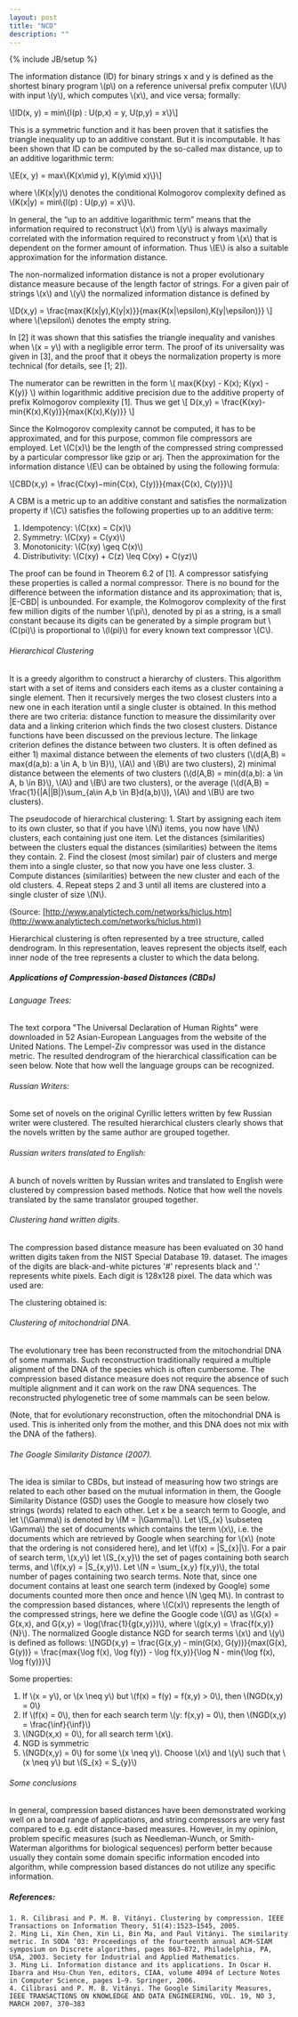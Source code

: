 ```yaml
---
layout: post
title: "NCD"
description: ""
---
```

{% include JB/setup %}

The information distance (ID) for binary strings x and y is defined as the shortest binary program \\(p\\) on a reference universal prefix computer \\(U\\) with input \\(y\\), which computes \\(x\\), and vice versa; formally:

\\[ID(x, y) = min\\{l(p) : U(p,x) = y, U(p,y) = x\\}\\]

This is a symmetric function and it has been proven that it satisfies the triangle inequality up to an additive constant. But it is incomputable. It has been shown that ID can be computed by the so-called max distance, up to an additive logarithmic term:

\\[E(x, y) = max\\{K(x\mid y), K(y\mid x)\\}\\]

where \\(K(x|y)\\) denotes the conditional Kolmogorov complexity defined as \\(K(x|y) = min\\{l(p) : U(p,y) = x\\}\\).

In general, the “up to an additive logarithmic term” means that the information required to reconstruct \\(x\\) from \\(y\\) is always maximally correlated with the information required to reconstruct y from \\(x\\) that is dependent on the former amount of information. Thus \\(E\\) is also a suitable approximation for the information distance.

The non-normalized information distance is not a proper evolutionary distance measure
because of the length factor of strings. For a given pair of strings \\(x\\) and \\(y\\) the
normalized information distance is defined by

\\[D(x,y) = \frac{max\{K(x|y),K(y|x)\}}{max\{K(x|\epsilon),K(y|\epsilon)\}} \\]
where \\(\epsilon\\) denotes the empty string.

In [2] it was shown that this satisfies the triangle inequality and vanishes when \\(x = y\\) with a negligible error term. The proof of its universality was given in [3], and the proof that it obeys the normalization property is more technical (for details, see [1; 2]).

The numerator can be rewritten in the form \\( max\{K(xy) - K(x); K(yx) - K(y)\} \\) within logarithmic additive precision due to the additive property of prefix Kolmogorov complexity [1]. Thus we get
\\[ D(x,y) = \frac{K(xy)-min\{K(x),K(y)\}}{max\{K(x),K(y)\}} \\]

Since the Kolmogorov complexity cannot be computed, it has to be approximated, and for this purpose, common file compressors are employed. Let \\(C(x)\\) be the length of the compressed string compressed by a particular compressor like gzip or arj. Then the approximation for the information distance \\(E\\) can be obtained by using the following formula:

\\[CBD(x,y) = \frac{C(xy)−min⁡\{C(x), C(y)\}}{max⁡\{C(x), C(y)\}}\\]

A CBM is a metric up to an additive constant and satisfies the normalization property if \\(C\\) satisfies the following properties up to an additive term:
1. Idempotency: \\(C(xx) = C(x)\\)
2. Symmetry: \\(C(xy) = C(yx)\\)
3. Monotonicity: \\(C(xy) \geq C(x)\\)
4. Distributivity: \\(C(xy) + C(z) \leq C(xy) + C(yz)\\)

The proof can be found in Theorem 6.2 of [1]. A compressor satisfying these properties is called a normal compressor.
There is no bound for the difference between the information distance and its approximation; that is, |E-CBD| is unbounded. For example, the Kolmogorov complexity of the first few million digits of the number \\(\pi\\), denoted by pi as a string, is a small constant because its digits can be generated by a simple program but \\(C(pi)\\) is proportional to \\(l(pi)\\) for every known text compressor \\(C\\).

###### Hierarchical Clustering

It is a greedy algorithm to construct a hierarchy of clusters. This algorithm start with a set of items and considers each items as a cluster containing a single element. Then it recursively merges the two closest clusters into a new one in each iteration until a single cluster is obtained. In this method there are two criteria: distance function to measure the dissimilarity over data and a linking criterion which finds the two closest clusters. Distance functions have been discussed on the previous lecture. The linkage criterion defines the distance between two clusters. It is often defined as either 1) maximal distance between the elements of two clusters (\\(d(A,B) = max\{d(a,b): a \in A, b \in B\}\\), \\(A\\) and \\(B\\) are two clusters), 2) minimal distance between the elements of two clusters (\\(d(A,B) = min\{d(a,b): a \in A, b \in B\}\\), \\(A\\) and \\(B\\) are two clusters), or the average (\\(d(A,B) = \frac{1}{|A||B|}\sum_{a\in A,b \in B}d(a,b)\\)), \\(A\\) and \\(B\\) are two clusters).

The pseudocode of hierarchical clustering:
	1. Start by assigning each item to its own cluster, so that if you have \\(N\\) items, you now have \\(N\\) clusters, each containing just one item. Let the distances (similarities) between the clusters equal the distances (similarities) between the items they contain.
	2. Find the closest (most similar) pair of clusters and merge them into a single cluster, so that now you have one less cluster.
	3. Compute distances (similarities) between the new cluster and each of the old clusters.
    4. Repeat steps 2 and 3 until all items are clustered into a single cluster of size \\(N\\).

(Source: [http://www.analytictech.com/networks/hiclus.htm](http://www.analytictech.com/networks/hiclus.htm))

Hierarchical clustering is often represented by a tree structure, called dendrogram. In this representation, leaves represent the objects itself, each inner node of the tree represents a cluster to which the data belong. 


##### Applications of Compression-based Distances (CBDs)

###### Language Trees:

The text corpora "The Universal Declaration of Human Rights" were downloaded in 52 Asian-European Languages from the website of the United Nations. The Lempel-Ziv compressor was used in the distance metric.
The resulted dendrogram of the hierarchical classification can be seen below. Note that how well the language groups can be recognized.

###### Russian Writers:

Some set of novels on the original Cyrillic letters written by few Russian writer were clustered. The resulted hierarchical clusters clearly shows that the novels written by the same author are grouped together.

###### Russian writers translated to English:

A bunch of novels written by Russian writes and translated to English were clustered by compression based methods. Notice that how well the novels translated by the same translator grouped together.

###### Clustering hand written digits.

The compression based distance measure has been evaluated on 30 hand written digits taken from the NIST Special Database 19. dataset. The images of the digits are black-and-white pictures '#' represents black and '.' represents white pixels. Each digit is 128x128 pixel.
The data which was used are:

The clustering obtained is:



###### Clustering of mitochondrial DNA.

The evolutionary tree has been reconstructed from the mitochondrial DNA of some mammals. Such reconstruction traditionally required a multiple alignment of the DNA of the species which is often cumbersome. The compression based distance measure does not require the absence of such multiple alignment and it can work on the raw DNA sequences. The reconstructed phylogenetic tree of some mammals can be seen below.


(Note, that for evolutionary reconstruction, often the mitochondrial DNA is used. This is inherited only from the mother, and this DNA does not mix with the DNA of the fathers).


###### The Google Similarity Distance (2007).

The idea is similar to CBDs, but instead of measuring how two strings are related to each other based on the mutual information in them, the Google Similarity Distance (GSD) uses the Google to measure how closely two strings (words) related to each other. Let x be a search term to Google, and let \\(\Gamma\\) is denoted by \\(M = |\Gamma|\\). Let \\(S_{x} \subseteq \Gamma\\) the set of documents which contains the term \\(x\\), i.e. the documents which are retrieved by Google when searching for \\(x\\) (note that the ordering is not considered here), and let \\(f(x) = |S_{x}|\\). For a pair of search term, \\(x,y\\) let \\(S_{x,y}\\) the set of pages containing both search terms, and \\(f(x,y) = |S_{x,y)\\). Let \\(N = \sum_{x,y} f(x,y)\\), the total number of pages containing two search terms. Note that, since one document contains at least one search term (indexed by Google) some documents counted more then once and hence \\(N \geq M\\).
In contrast to the compression based distances, where \\(C(x)\\) represents the length of the compressed strings, here we define the Google code \\(G\\) as
\\(G(x) = G(x,x), and G(x,y) = \log(\frac{1}{g(x,y)})\\), where \\(g(x,y) = \frac{f(x,y)}{N}\\).
The normalized Google distance NGD for search terms \\(x\\) and \\(y\\) is defined as follows:
\\[NGD(x,y) = \frac{G(x,y) - min(G(x), G(y))}{max(G(x), G(y))} = \frac{max\{\log f(x), \log f(y)\} - \log f(x,y)}{\log N - min\{\log f(x), \log f(y)\}}\\]

Some properties:
1. If \\(x = y\\), or \\(x \neq y\\) but \\(f(x) = f(y) = f(x,y) > 0\\), then \\(NGD(x,y) = 0\\)
2. If \\(f(x) = 0\\), then for each search term \\(y: f(x,y) = 0\\), then \\(NGD(x,y) = \frac{\inf}{\inf}\\)
3. \\(NGD(x,x) = 0\\), for all search term \\(x\\).
4. NGD is symmetric
5. \\(NGD(x,y) = 0\\) for some \\(x \neq y\\). Choose \\(x\\) and \\(y\\) such that \\(x \neq y\\) but \\(S_{x} = S_{y}\\)



###### Some conclusions

In general, compression based distances have been demonstrated working well on a broad range of applications, and string compressors are very fast compared to e.g. edit distance-based measures. However, in my opinion, problem specific measures (such as Needleman-Wunch, or Smith-Waterman algorithms for biological sequences) perform better because usually they contain some domain specific information encoded into algorithm, while compression based distances do not utilize any specific information.


##### References:
	1. R. Cilibrasi and P. M. B. Vitányi. Clustering by compression. IEEE Transactions on Information Theory, 51(4):1523–1545, 2005.
	2. Ming Li, Xin Chen, Xin Li, Bin Ma, and Paul Vitányi. The similarity metric. In SODA ’03: Proceedings of the fourteenth annual ACM-SIAM symposium on Discrete algorithms, pages 863–872, Philadelphia, PA, USA, 2003. Society for Industrial and Applied Mathematics.
	3. Ming Li. Information distance and its applications. In Oscar H. Ibarra and Hsu-Chun Yen, editors, CIAA, volume 4094 of Lecture Notes in Computer Science, pages 1–9. Springer, 2006.
	4. Cilibrasi and P. M. B. Vitányi. The Google Similarity Measures, IEEE TRANSACTIONS ON KNOWLEDGE AND DATA ENGINEERING, VOL. 19, NO 3, MARCH 2007, 370–383
